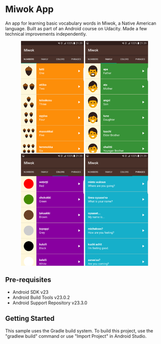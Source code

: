 Miwok App
===================================

An app for learning basic vocabulary words in Miwok, a Native American language. Built as part of an Android course on Udacity. Made a few technical improvements independently.

<p align="center">
  <img src="https://raw.githubusercontent.com/Amrita-Basu/Miwok/master/app/src/main/res/Screenshot_Numbers_Fragment.png?raw=true" width="200"/>
  <img src="https://raw.githubusercontent.com/Amrita-Basu/Miwok/master/app/src/main/res/Screenshot_Family_Fragment.png?raw=true" width="200"/>
<img src="https://raw.githubusercontent.com/Amrita-Basu/Miwok/master/app/src/main/res/Screenshot_Colors_Fragment.png?raw=true" width="200"/>
<img src="https://raw.githubusercontent.com/Amrita-Basu/Miwok/master/app/src/main/res/Screenshot_Phrases_Fragment.png?raw=true" width="200"/>
</p>

Pre-requisites
--------------

- Android SDK v23
- Android Build Tools v23.0.2
- Android Support Repository v23.3.0

Getting Started
---------------

This sample uses the Gradle build system. To build this project, use the
"gradlew build" command or use "Import Project" in Android Studio.


